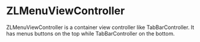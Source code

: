 ZLMenuViewController
====================

ZLMenuViewController is a container view controller like TabBarController. It has menus buttons on the top while TabBarController on the bottom.
